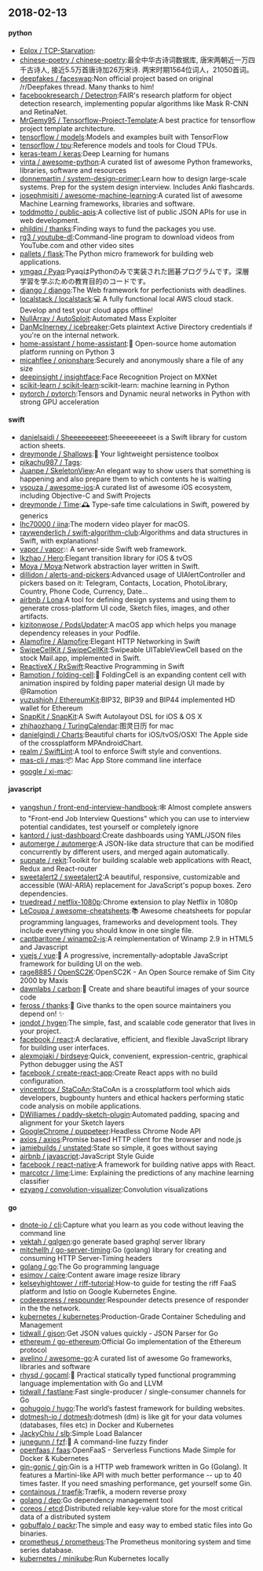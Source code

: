 ## 2018-02-13

#### python
* [Eplox / TCP-Starvation](https://github.com/Eplox/TCP-Starvation):
* [chinese-poetry / chinese-poetry](https://github.com/chinese-poetry/chinese-poetry):最全中华古诗词数据库, 唐宋两朝近一万四千古诗人, 接近5.5万首唐诗加26万宋诗. 两宋时期1564位词人，21050首词。
* [deepfakes / faceswap](https://github.com/deepfakes/faceswap):Non official project based on original /r/Deepfakes thread. Many thanks to him!
* [facebookresearch / Detectron](https://github.com/facebookresearch/Detectron):FAIR's research platform for object detection research, implementing popular algorithms like Mask R-CNN and RetinaNet.
* [MrGemy95 / Tensorflow-Project-Template](https://github.com/MrGemy95/Tensorflow-Project-Template):A best practice for tensorflow project template architecture.
* [tensorflow / models](https://github.com/tensorflow/models):Models and examples built with TensorFlow
* [tensorflow / tpu](https://github.com/tensorflow/tpu):Reference models and tools for Cloud TPUs.
* [keras-team / keras](https://github.com/keras-team/keras):Deep Learning for humans
* [vinta / awesome-python](https://github.com/vinta/awesome-python):A curated list of awesome Python frameworks, libraries, software and resources
* [donnemartin / system-design-primer](https://github.com/donnemartin/system-design-primer):Learn how to design large-scale systems. Prep for the system design interview. Includes Anki flashcards.
* [josephmisiti / awesome-machine-learning](https://github.com/josephmisiti/awesome-machine-learning):A curated list of awesome Machine Learning frameworks, libraries and software.
* [toddmotto / public-apis](https://github.com/toddmotto/public-apis):A collective list of public JSON APIs for use in web development.
* [phildini / thanks](https://github.com/phildini/thanks):Finding ways to fund the packages you use.
* [rg3 / youtube-dl](https://github.com/rg3/youtube-dl):Command-line program to download videos from YouTube.com and other video sites
* [pallets / flask](https://github.com/pallets/flask):The Python micro framework for building web applications.
* [ymgaq / Pyaq](https://github.com/ymgaq/Pyaq):PyaqはPythonのみで実装された囲碁プログラムです。深層学習を学ぶための教育目的のコードです。
* [django / django](https://github.com/django/django):The Web framework for perfectionists with deadlines.
* [localstack / localstack](https://github.com/localstack/localstack):💻
A fully functional local AWS cloud stack. Develop and test your cloud apps offline!
* [NullArray / AutoSploit](https://github.com/NullArray/AutoSploit):Automated Mass Exploiter
* [DanMcInerney / icebreaker](https://github.com/DanMcInerney/icebreaker):Gets plaintext Active Directory credentials if you're on the internal network.
* [home-assistant / home-assistant](https://github.com/home-assistant/home-assistant):🏡
Open-source home automation platform running on Python 3
* [micahflee / onionshare](https://github.com/micahflee/onionshare):Securely and anonymously share a file of any size
* [deepinsight / insightface](https://github.com/deepinsight/insightface):Face Recognition Project on MXNet
* [scikit-learn / scikit-learn](https://github.com/scikit-learn/scikit-learn):scikit-learn: machine learning in Python
* [pytorch / pytorch](https://github.com/pytorch/pytorch):Tensors and Dynamic neural networks in Python with strong GPU acceleration

#### swift
* [danielsaidi / Sheeeeeeeeet](https://github.com/danielsaidi/Sheeeeeeeeet):Sheeeeeeeeet is a Swift library for custom action sheets.
* [dreymonde / Shallows](https://github.com/dreymonde/Shallows):🛶
Your lightweight persistence toolbox
* [pikachu987 / Tags](https://github.com/pikachu987/Tags):
* [Juanpe / SkeletonView](https://github.com/Juanpe/SkeletonView):An elegant way to show users that something is happening and also prepare them to which contents he is waiting
* [vsouza / awesome-ios](https://github.com/vsouza/awesome-ios):A curated list of awesome iOS ecosystem, including Objective-C and Swift Projects
* [dreymonde / Time](https://github.com/dreymonde/Time):🕰
Type-safe time calculations in Swift, powered by generics
* [lhc70000 / iina](https://github.com/lhc70000/iina):The modern video player for macOS.
* [raywenderlich / swift-algorithm-club](https://github.com/raywenderlich/swift-algorithm-club):Algorithms and data structures in Swift, with explanations!
* [vapor / vapor](https://github.com/vapor/vapor):💧
A server-side Swift web framework.
* [lkzhao / Hero](https://github.com/lkzhao/Hero):Elegant transition library for iOS & tvOS
* [Moya / Moya](https://github.com/Moya/Moya):Network abstraction layer written in Swift.
* [dillidon / alerts-and-pickers](https://github.com/dillidon/alerts-and-pickers):Advanced usage of UIAlertController and pickers based on it: Telegram, Contacts, Location, PhotoLibrary, Country, Phone Code, Currency, Date...
* [airbnb / Lona](https://github.com/airbnb/Lona):A tool for defining design systems and using them to generate cross-platform UI code, Sketch files, images, and other artifacts.
* [kizitonwose / PodsUpdater](https://github.com/kizitonwose/PodsUpdater):A macOS app which helps you manage dependency releases in your Podfile.
* [Alamofire / Alamofire](https://github.com/Alamofire/Alamofire):Elegant HTTP Networking in Swift
* [SwipeCellKit / SwipeCellKit](https://github.com/SwipeCellKit/SwipeCellKit):Swipeable UITableViewCell based on the stock Mail.app, implemented in Swift.
* [ReactiveX / RxSwift](https://github.com/ReactiveX/RxSwift):Reactive Programming in Swift
* [Ramotion / folding-cell](https://github.com/Ramotion/folding-cell):📃
FoldingCell is an expanding content cell with animation inspired by folding paper material design UI made by @Ramotion
* [yuzushioh / EthereumKit](https://github.com/yuzushioh/EthereumKit):BIP32, BIP39 and BIP44 implemented HD wallet for Ethereum
* [SnapKit / SnapKit](https://github.com/SnapKit/SnapKit):A Swift Autolayout DSL for iOS & OS X
* [zhihaozhang / TuringCalendar](https://github.com/zhihaozhang/TuringCalendar):图灵日历 for mac
* [danielgindi / Charts](https://github.com/danielgindi/Charts):Beautiful charts for iOS/tvOS/OSX! The Apple side of the crossplatform MPAndroidChart.
* [realm / SwiftLint](https://github.com/realm/SwiftLint):A tool to enforce Swift style and conventions.
* [mas-cli / mas](https://github.com/mas-cli/mas):📦
Mac App Store command line interface
* [google / xi-mac](https://github.com/google/xi-mac):

#### javascript
* [yangshun / front-end-interview-handbook](https://github.com/yangshun/front-end-interview-handbook):🕸
Almost complete answers to "Front-end Job Interview Questions" which you can use to interview potential candidates, test yourself or completely ignore
* [kantord / just-dashboard](https://github.com/kantord/just-dashboard):Create dashboards using YAML/JSON files
* [automerge / automerge](https://github.com/automerge/automerge):A JSON-like data structure that can be modified concurrently by different users, and merged again automatically.
* [supnate / rekit](https://github.com/supnate/rekit):Toolkit for building scalable web applications with React, Redux and React-router
* [sweetalert2 / sweetalert2](https://github.com/sweetalert2/sweetalert2):A beautiful, responsive, customizable and accessible (WAI-ARIA) replacement for JavaScript's popup boxes. Zero dependencies.
* [truedread / netflix-1080p](https://github.com/truedread/netflix-1080p):Chrome extension to play Netflix in 1080p
* [LeCoupa / awesome-cheatsheets](https://github.com/LeCoupa/awesome-cheatsheets):📚
Awesome cheatsheets for popular programming languages, frameworks and development tools. They include everything you should know in one single file.
* [captbaritone / winamp2-js](https://github.com/captbaritone/winamp2-js):A reimplementation of Winamp 2.9 in HTML5 and Javascript
* [vuejs / vue](https://github.com/vuejs/vue):🖖
A progressive, incrementally-adoptable JavaScript framework for building UI on the web.
* [rage8885 / OpenSC2K](https://github.com/rage8885/OpenSC2K):OpenSC2K - An Open Source remake of Sim City 2000 by Maxis
* [dawnlabs / carbon](https://github.com/dawnlabs/carbon):🎨
Create and share beautiful images of your source code
* [feross / thanks](https://github.com/feross/thanks):🙌
Give thanks to the open source maintainers you depend on!
✨
* [jondot / hygen](https://github.com/jondot/hygen):The simple, fast, and scalable code generator that lives in your project.
* [facebook / react](https://github.com/facebook/react):A declarative, efficient, and flexible JavaScript library for building user interfaces.
* [alexmojaki / birdseye](https://github.com/alexmojaki/birdseye):Quick, convenient, expression-centric, graphical Python debugger using the AST
* [facebook / create-react-app](https://github.com/facebook/create-react-app):Create React apps with no build configuration.
* [vincentcox / StaCoAn](https://github.com/vincentcox/StaCoAn):StaCoAn is a crossplatform tool which aids developers, bugbounty hunters and ethical hackers performing static code analysis on mobile applications.
* [DWilliames / paddy-sketch-plugin](https://github.com/DWilliames/paddy-sketch-plugin):Automated padding, spacing and alignment for your Sketch layers
* [GoogleChrome / puppeteer](https://github.com/GoogleChrome/puppeteer):Headless Chrome Node API
* [axios / axios](https://github.com/axios/axios):Promise based HTTP client for the browser and node.js
* [jamiebuilds / unstated](https://github.com/jamiebuilds/unstated):State so simple, it goes without saying
* [airbnb / javascript](https://github.com/airbnb/javascript):JavaScript Style Guide
* [facebook / react-native](https://github.com/facebook/react-native):A framework for building native apps with React.
* [marcotcr / lime](https://github.com/marcotcr/lime):Lime: Explaining the predictions of any machine learning classifier
* [ezyang / convolution-visualizer](https://github.com/ezyang/convolution-visualizer):Convolution visualizations

#### go
* [dnote-io / cli](https://github.com/dnote-io/cli):Capture what you learn as you code without leaving the command line
* [vektah / gqlgen](https://github.com/vektah/gqlgen):go generate based graphql server library
* [mitchellh / go-server-timing](https://github.com/mitchellh/go-server-timing):Go (golang) library for creating and consuming HTTP Server-Timing headers
* [golang / go](https://github.com/golang/go):The Go programming language
* [esimov / caire](https://github.com/esimov/caire):Content aware image resize library
* [kelseyhightower / riff-tutorial](https://github.com/kelseyhightower/riff-tutorial):How-to guide for testing the riff FaaS platform and Istio on Google Kubernetes Engine.
* [codeexpress / respounder](https://github.com/codeexpress/respounder):Respounder detects presence of responder in the the network.
* [kubernetes / kubernetes](https://github.com/kubernetes/kubernetes):Production-Grade Container Scheduling and Management
* [tidwall / gjson](https://github.com/tidwall/gjson):Get JSON values quickly - JSON Parser for Go
* [ethereum / go-ethereum](https://github.com/ethereum/go-ethereum):Official Go implementation of the Ethereum protocol
* [avelino / awesome-go](https://github.com/avelino/awesome-go):A curated list of awesome Go frameworks, libraries and software
* [rhysd / gocaml](https://github.com/rhysd/gocaml):🐫
Practical statically typed functional programming language implementation with Go and LLVM
* [tidwall / fastlane](https://github.com/tidwall/fastlane):Fast single-producer / single-consumer channels for Go
* [gohugoio / hugo](https://github.com/gohugoio/hugo):The world’s fastest framework for building websites.
* [dotmesh-io / dotmesh](https://github.com/dotmesh-io/dotmesh):dotmesh (dm) is like git for your data volumes (databases, files etc) in Docker and Kubernetes
* [JackyChiu / slb](https://github.com/JackyChiu/slb):Simple Load Balancer
* [junegunn / fzf](https://github.com/junegunn/fzf):🌸
A command-line fuzzy finder
* [openfaas / faas](https://github.com/openfaas/faas):OpenFaaS - Serverless Functions Made Simple for Docker & Kubernetes
* [gin-gonic / gin](https://github.com/gin-gonic/gin):Gin is a HTTP web framework written in Go (Golang). It features a Martini-like API with much better performance -- up to 40 times faster. If you need smashing performance, get yourself some Gin.
* [containous / traefik](https://github.com/containous/traefik):Træfik, a modern reverse proxy
* [golang / dep](https://github.com/golang/dep):Go dependency management tool
* [coreos / etcd](https://github.com/coreos/etcd):Distributed reliable key-value store for the most critical data of a distributed system
* [gobuffalo / packr](https://github.com/gobuffalo/packr):The simple and easy way to embed static files into Go binaries.
* [prometheus / prometheus](https://github.com/prometheus/prometheus):The Prometheus monitoring system and time series database.
* [kubernetes / minikube](https://github.com/kubernetes/minikube):Run Kubernetes locally
